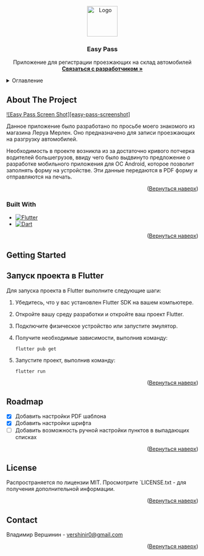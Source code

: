 <!-- PROJECT LOGO -->
<br />
<div align="center">
  <a href="https://github.com/othneildrew/Best-README-Template">
    <img src="http://demo.vvadev.ru/images/logo.png" alt="Logo" width="80" height="80">
  </a>

  <h3 align="center">Easy Pass</h3>

  <p align="center">
    Приложение для регистрации проезжающих на склад автомобилей
    <br />
    <a href="https://t.me/vvadev"><strong>Связаться с разработчиком »</strong></a>
  </p>
</div>



<!-- TABLE OF CONTENTS -->
<details>
  <summary>Оглавление</summary>
  <ol>
    <li>
      <a href="#about-the-project">About The Project</a>
      <ul>
        <li><a href="#built-with">Built With</a></li>
      </ul>
    </li>
    <li><a href="#getting-started">Getting Started</a></li>
    <li><a href="#roadmap">Roadmap</a></li>
    <li><a href="#license">License</a></li>
    <li><a href="#contact">Contact</a></li>
  </ol>
</details>



<!-- ABOUT THE PROJECT -->
## About The Project

[![Easy Pass Screen Shot][easy-pass-screenshot]](http://demo.vvadev.ru/images/lerua_01.jpg)

Данное приложение было разработано по просьбе моего знакомого из магазина Леруа Мерлен. Оно предназначено для записи проезжающих на разгрузку автомобилей.

Необходимость в проекте возникла из за достаточно кривого потчерка водителей большегрузов, ввиду чего было выдвинуто предложение о разработке мобильного приложения для ОС Android, которое позволит заполнять форму на устройстве. Эти данные передаются в PDF форму и отправляются на печать.

<p align="right">(<a href="#readme-top">Вернуться наверх</a>)</p>



### Built With

* [![Flutter][Flutter]][Flutter-url]
* [![Dart][Dart]][Dart-url]

<p align="right">(<a href="#readme-top">Вернуться наверх</a>)</p>



<!-- GETTING STARTED -->
## Getting Started

## Запуск проекта в Flutter

Для запуска проекта в Flutter выполните следующие шаги:

1. Убедитесь, что у вас установлен Flutter SDK на вашем компьютере.

2. Откройте вашу среду разработки и откройте ваш проект Flutter.

3. Подключите физическое устройство или запустите эмулятор.

4. Получите необходимые зависимости, выполнив команду:
   ```shell
   flutter pub get
   ```

5. Запустите проект, выполнив команду:
   ```shell  
   flutter run
   ```

<p align="right">(<a href="#readme-top">Вернуться наверх</a>)</p>


<!-- ROADMAP -->
## Roadmap

- [x] Добавить настройки PDF шаблона
- [x] Добавить настройки шрифта
- [ ] Добавить возможность ручной настройки пунктов в выпадающих списках

<p align="right">(<a href="#readme-top">Вернуться наверх</a>)</p>


<!-- LICENSE -->
## License

Распространяется по лицензии MIT. Просмотрите `LICENSE.txt - для получения дополнительной информации.

<p align="right">(<a href="#readme-top">Вернуться наверх</a>)</p>



<!-- CONTACT -->
## Contact

Владимир Вершинин - vershinir0@gmail.com

<p align="right">(<a href="#readme-top">Вернуться наверх</a>)</p>

[Flutter]: https://img.shields.io/badge/Flutter-02569B?style=for-the-badge&logo=nextdotjs&logoColor=white
[Flutter-url]: https://flutter.dev/
[Dart]: https://img.shields.io/badge/Dart-0175C2?style=for-the-badge&logo=nextdotjs&logoColor=white
[Dart-url]: https://dart.dev/
